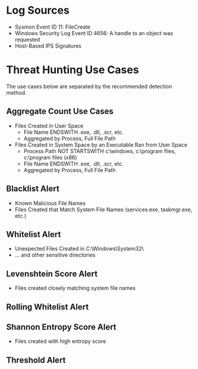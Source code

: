 # Log Sources
- Sysmon Event ID 11: FileCreate
- Windows Security Log Event ID 4656: A handle to an object was requested
- Host-Based IPS Signatures

# Threat Hunting Use Cases
The use cases below are separated by the recommended detection method.

## Aggregate Count Use Cases
- Files Created in User Space
    - File Name ENDSWITH .exe, .dll, .scr, etc.
    - Aggregated by Process, Full File Path
- Files Created in System Space by an Executable Ran from User Space
    - Process Path NOT STARTSWITH c:\windows, c:\program files, c:\program files (x86)
    - File Name ENDSWITH .exe, .dll, .scr, etc.
    - Aggregated by Process, Full File Path

## Blacklist Alert
- Known Malicious File Names
- Files Created that Match System File Names (services.exe, taskmgr.exe, etc.)

## Whitelist Alert
- Unexpected Files Created in C:\Windows\System32\
- ... and other sensitive directories

## Levenshtein Score Alert
- Files created closely matching system file names

## Rolling Whitelist Alert

## Shannon Entropy Score Alert
- Files created with high entropy score

## Threshold Alert
